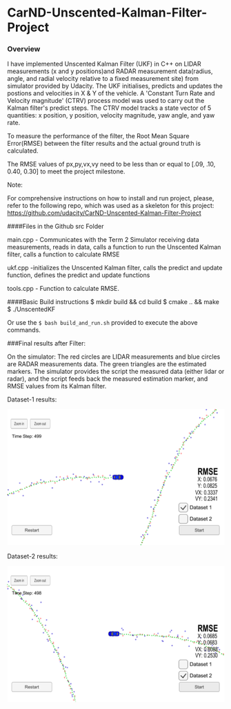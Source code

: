 # CarND-Unscented-Kalman-Filter-Project



[//]: # (Image References)

[image1]: ./RMSE_values_images/Dataset-1.png "Dataset-1 result"
[image2]: ./RMSE_values_images/Dataset-2.png "Dataset-2 result"

### Overview

I have implemented Unscented Kalman Filter (UKF) in C++ on LIDAR measurements (x and y positions)and RADAR measurement data(radius, angle, and radial velocity relative to a fixed measurement site) from simulator provided by Udacity. The UKF initialises, predicts and updates the postions and velocities in X & Y of the vehicle.  A 'Constant Turn Rate and Velocity magnitude' (CTRV) process model was used to carry out the Kalman filter's predict steps. The CTRV model tracks a state vector of 5 quantities: x position, y position, velocity magnitude, yaw angle, and yaw rate.

To measure the performance of the filter, the Root Mean Square Error(RMSE) between the filter results and the actual ground truth is calculated.

The RMSE values of px,py,vx,vy need to be less than or equal to 
 [.09, .10, 0.40, 0.30] to meet the project milestone.
 
Note:

For comprehensive instructions on how to install and run project, please, refer to the following repo, which was used as a skeleton for this project: https://github.com/udacity/CarND-Unscented-Kalman-Filter-Project
 
####Files in the Github src Folder

main.cpp - Communicates with the Term 2 Simulator receiving data measurements, reads in data, calls a function to run the Unscented Kalman filter, calls a function to calculate RMSE

ukf.cpp -initializes the Unscented Kalman filter, calls the predict and update function, defines the predict and update functions

tools.cpp - Function to calculate RMSE.

####Basic Build instructions
    $ mkdir build && cd build
    $ cmake .. && make
    $ ./UnscentedKF

Or use the `$ bash build_and_run.sh` provided to execute the above commands.

###Final results after Filter:

On the simulator: 
The red circles are LIDAR measurements and blue circles are RADAR measurements data. The green triangles are the estimated markers. The simulator provides the script the measured data (either lidar or radar), and the script feeds back the measured estimation marker, and RMSE values from its Kalman filter.

Dataset-1 results:

![alt text][image1]


Dataset-2 results:

![alt text][image2]


